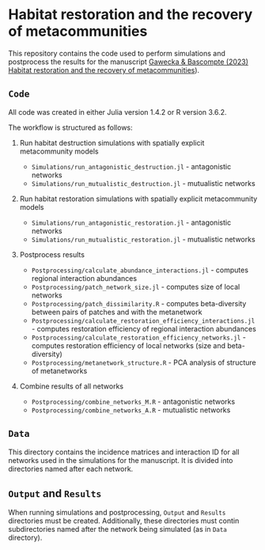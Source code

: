 # Habitat restoration and the recovery of metacommunities

This repository contains the code used to perform simulations and postprocess the results for the manuscript [Gawecka & Bascompte (2023) Habitat restoration and the recovery of metacommunities](https://doi.org/10.1111/1365-2664.14445)).

## `Code`
All code was created in either Julia version 1.4.2 or R version 3.6.2.

The workflow is structured as follows:

1. Run habitat destruction simulations with spatially explicit metacommunity models
    - `Simulations/run_antagonistic_destruction.jl` - antagonistic networks
    - `Simulations/run_mutualistic_destruction.jl` - mutualistic networks

2. Run habitat restoration simulations with spatially explicit metacommunity models
    - `Simulations/run_antagonistic_restoration.jl` - antagonistic networks
    - `Simulations/run_mutualistic_restoration.jl` - mutualistic networks

3. Postprocess results
    - `Postprocessing/calculate_abundance_interactions.jl` - computes regional interaction abundances
    - `Postprocessing/patch_network_size.jl` - computes size of local networks
    - `Postprocessing/patch_dissimilarity.R` - computes beta-diversity between pairs of patches and with the metanetwork
    - `Postprocessing/calculate_restoration_efficiency_interactions.jl` - computes restoration efficiency of regional interaction abundances
    - `Postprocessing/calculate_restoration_efficiency_networks.jl` - computes restoration efficiency of local networks (size and beta-diversity)
    - `Postprocessing/metanetwork_structure.R` - PCA analysis of structure of metanetworks

4. Combine results of all networks
    - `Postprocessing/combine_networks_M.R` - antagonistic networks
    - `Postprocessing/combine_networks_A.R` - mutualistic networks

## `Data`
This directory contains the incidence matrices and interaction ID for all networks used in the simulations for the manuscript. It is divided into directories named after each network.

## `Output` and `Results`
When running simulations and postprocessing, `Output` and `Results` directories must be created. 
Additionally, these directories must contin subdirectories named after the network being simulated (as in `Data` directory). 
